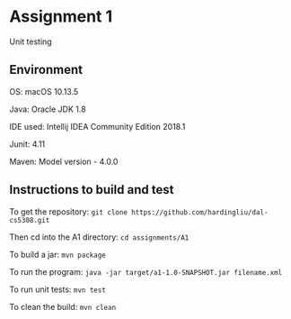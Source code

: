 # Assignment 1
Unit testing

## Environment
OS: macOS 10.13.5

Java: Oracle JDK 1.8

IDE used: Intellij IDEA Community Edition 2018.1

Junit: 4.11

Maven: Model version - 4.0.0

## Instructions to build and test
To get the repository: `git clone https://github.com/hardingliu/dal-cs5308.git`

Then cd into the A1 directory: `cd assignments/A1`

To build a jar: `mvn package`

To run the program: `java -jar target/a1-1.0-SNAPSHOT.jar filename.xml`

To run unit tests: `mvn test`

To clean the build: `mvn clean`

